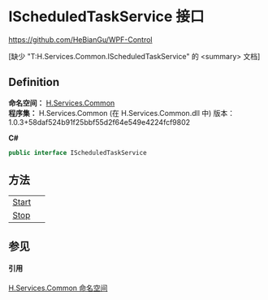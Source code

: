 # IScheduledTaskService 接口
https://github.com/HeBianGu/WPF-Control

\[缺少 "T:H.Services.Common.IScheduledTaskService" 的 &lt;summary&gt; 文档\]



## Definition
**命名空间：** <a href="b9cdd84f-6623-a51a-f53b-465103ced202">H.Services.Common</a>  
**程序集：** H.Services.Common (在 H.Services.Common.dll 中) 版本：1.0.3+58daf524b91f25bbf55d2f64e549e4224fcf9802

**C#**
``` C#
public interface IScheduledTaskService
```



## 方法
<table>
<tr>
<td><a href="5ca3c0dc-202a-78be-bf52-bc415e9ed649">Start</a></td>
<td> </td></tr>
<tr>
<td><a href="5911b142-f2be-2163-a6f1-2f724c943521">Stop</a></td>
<td> </td></tr>
</table>

## 参见


#### 引用
<a href="b9cdd84f-6623-a51a-f53b-465103ced202">H.Services.Common 命名空间</a>  
